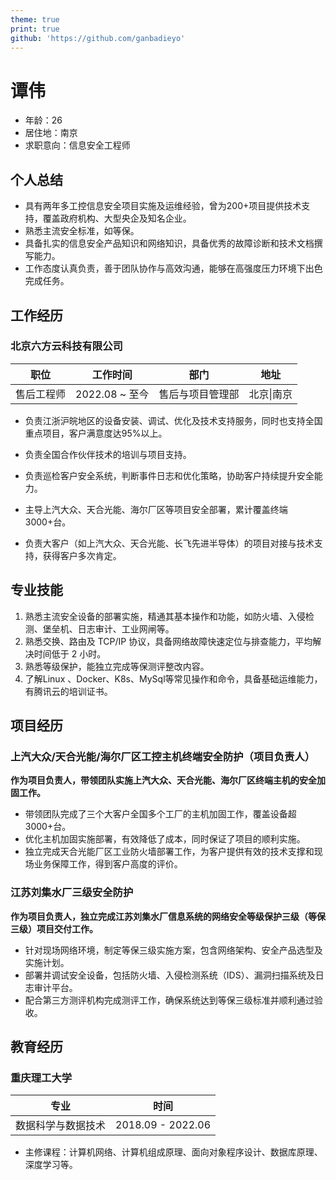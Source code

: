 ```yaml
---
theme: true
print: true
github: 'https://github.com/ganbadieyo'
---
```


# 谭伟

- 年龄：26
- 居住地：南京
- 求职意向：信息安全工程师

## 个人总结

- 具有两年多工控信息安全项目实施及运维经验，曾为200+项目提供技术支持，覆盖政府机构、大型央企及知名企业。
- 熟悉主流安全标准，如等保。
- 具备扎实的信息安全产品知识和网络知识，具备优秀的故障诊断和技术文档撰写能力。
- 工作态度认真负责，善于团队协作与高效沟通，能够在高强度压力环境下出色完成任务。

## 工作经历

### 北京六方云科技有限公司

|    职位    |    工作时间    |       部门       |    地址    |
| :--------: | :------------: | :--------------: | :--------: |
| 售后工程师 | 2022.08 ~ 至今 | 售后与项目管理部 | 北京\|南京 |

- 负责江浙沪皖地区的设备安装、调试、优化及技术支持服务，同时也支持全国重点项目，客户满意度达95%以上。
- 负责全国合作伙伴技术的培训与项目支持。
- 负责巡检客户安全系统，判断事件日志和优化策略，协助客户持续提升安全能力。

- 主导上汽大众、天合光能、海尔厂区等项目安全部署，累计覆盖终端3000+台。
- 负责大客户（如上汽大众、天合光能、长飞先进半导体）的项目对接与技术支持，获得客户多次肯定。

## 专业技能

1. 熟悉主流安全设备的部署实施，精通其基本操作和功能，如防火墙、入侵检测、堡垒机、日志审计、工业网闸等。
2. 熟悉交换、路由及 TCP/IP 协议，具备网络故障快速定位与排查能力，平均解决时间低于 2 小时。
3. 熟悉等级保护，能独立完成等保测评整改内容。
4. 了解Linux 、Docker、K8s、MySql等常见操作和命令，具备基础运维能力，有腾讯云的培训证书。

## 项目经历

### 上汽大众/天合光能/海尔厂区工控主机终端安全防护（项目负责人）

**作为项目负责人，带领团队实施上汽大众、天合光能、海尔厂区终端主机的安全加固工作。**

- 带领团队完成了三个大客户全国多个工厂的主机加固工作，覆盖设备超3000+台。
- 优化主机加固实施部署，有效降低了成本，同时保证了项目的顺利实施。
- 独立完成天合光能厂区工业防火墙部署工作，为客户提供有效的技术支撑和现场业务保障工作，得到客户高度的评价。

### 江苏刘集水厂三级安全防护

**作为项目负责人，独立完成江苏刘集水厂信息系统的网络安全等级保护三级（等保三级）项目交付工作。**

- 针对现场网络环境，制定等保三级实施方案，包含网络架构、安全产品选型及实施计划。
- 部署并调试安全设备，包括防火墙、入侵检测系统（IDS）、漏洞扫描系统及日志审计平台。
- 配合第三方测评机构完成测评工作，确保系统达到等保三级标准并顺利通过验收。

## 教育经历

### 重庆理工大学

|        专业        |       时间        |
| :----------------: | :---------------: |
| 数据科学与数据技术 | 2018.09 - 2022.06 |

- 主修课程：计算机网络、计算机组成原理、面向对象程序设计、数据库原理、深度学习等。
